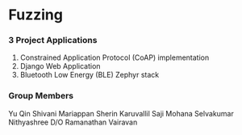 # Fuzzing
### 3 Project Applications
1. Constrained Application Protocol (CoAP) implementation
2. Django Web Application
3. Bluetooth Low Energy (BLE) Zephyr stack

### Group Members
Yu Qin
Shivani Mariappan
Sherin Karuvallil Saji
Mohana Selvakumar
Nithyashree D/O Ramanathan Vairavan
